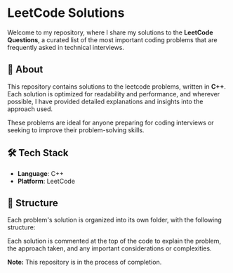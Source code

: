 # LeetCode Solutions

Welcome to my repository, where I share my solutions to the **LeetCode Questions**, a curated list of the most important coding problems that are frequently asked in technical interviews.

## 📘 About

This repository contains solutions to the leetcode problems, written in **C++**. Each solution is optimized for readability and performance, and wherever possible, I have provided detailed explanations and insights into the approach used.

These problems are ideal for anyone preparing for coding interviews or seeking to improve their problem-solving skills.

## 🛠️ Tech Stack

- **Language**: C++
- **Platform**: LeetCode

## 🚀 Structure

Each problem's solution is organized into its own folder, with the following structure:

Each solution is commented at the top of the code to explain the problem, the approach taken, and any important considerations or complexities.

**Note:** This repository is in the process of completion.


